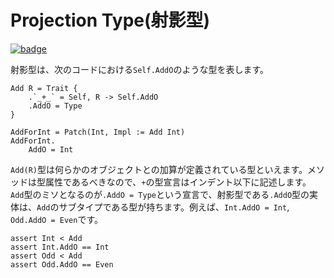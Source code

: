 # Projection Type(射影型)

[![badge](https://img.shields.io/endpoint.svg?url=https%3A%2F%2Fgezf7g7pd5.execute-api.ap-northeast-1.amazonaws.com%2Fdefault%2Fsource_up_to_date%3Fowner%3Derg-lang%26repos%3Derg%26ref%3Dmain%26path%3Ddoc/EN/syntax/type/advanced/projection.md%26commit_hash%3Deccd113c1512076c367fb87ea73406f91ff83ba7)](https://gezf7g7pd5.execute-api.ap-northeast-1.amazonaws.com/default/source_up_to_date?owner=erg-lang&repos=erg&ref=main&path=doc/EN/syntax/type/advanced/projection.md&commit_hash=eccd113c1512076c367fb87ea73406f91ff83ba7)

射影型は、次のコードにおける`Self.AddO`のような型を表します。

```erg
Add R = Trait {
    .`_+_` = Self, R -> Self.AddO
    .AddO = Type
}

AddForInt = Patch(Int, Impl := Add Int)
AddForInt.
    AddO = Int
```

`Add(R)`型は何らかのオブジェクトとの加算が定義されている型といえます。メソッドは型属性であるべきなので、`+`の型宣言はインデント以下に記述します。
`Add`型のミソとなるのが`.AddO = Type`という宣言で、射影型である`.AddO`型の実体は、`Add`のサブタイプである型が持ちます。例えば、`Int.AddO = Int`, `Odd.AddO = Even`です。

```erg
assert Int < Add
assert Int.AddO == Int
assert Odd < Add
assert Odd.AddO == Even
```
